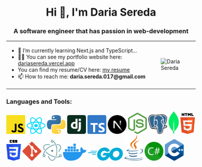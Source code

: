 
<h1 align="center">Hi 👋, I'm Daria Sereda</h1>
<h3 align="center">A software engineer that has passion in web-development</h3>
<table align="center">
  <tr>
    <td>
      <ul>
        <li>🌱 I’m currently learning Next.js and TypeScript...</li>
        <li>👨‍💻 You can see my portfolio website here: <a href="https://dariasereda.vercel.app">dariasereda.vercel.app</a></li>
        <li>You can find my resume/CV here: <a href="https://drive.google.com/file/d/12XRj5xEdFJ_jZX8N0WRJp6UGMKJj0zie/view?usp=sharing">my resume</a></li>
        <li>📫 How to reach me: <b>daria.sereda.017@gmail.com</b></li>
      </ul>
    </td>
      <td>
      <img width="300" src="https://img.freepik.com/free-vector/colorful-illustration-female-programmer-working_23-2148277397.jpg" alt="Daria Sereda">
    </td>
  </tr>
</table>

<h3 align="left">Languages and Tools:</h3>
<p>
  <img width="50" src="https://github.com/leffin23/leffin23/blob/main/javascript.svg"/>
  <img width="50" src="https://github.com/leffin23/leffin23/blob/main/react.svg"/>
  <img width="50" src="https://github.com/leffin23/leffin23/blob/main/python.svg"/>
  <img width="50" src="https://github.com/leffin23/leffin23/blob/main/django-icon.svg"/>
  <img width="50" src="https://github.com/leffin23/leffin23/blob/main/typescript-icon.svg"/>
  <img width="50" src="https://github.com/leffin23/leffin23/blob/main/nextjs-icon.svg"/>
  <img width="50" src="https://github.com/leffin23/leffin23/blob/main/nodejs-icon.svg"/>
  <img width="50" src="https://github.com/leffin23/leffin23/blob/main/postgresql.svg"/>
  <img height="60" src="https://github.com/leffin23/leffin23/blob/main/mongodb-icon.svg"/>  
  <img height="55" src="https://github.com/leffin23/leffin23/blob/main/html-5.svg"/>
  <img height="55" src="https://github.com/leffin23/leffin23/blob/main/css-3.svg"/>
  <img width="50" src="https://github.com/leffin23/leffin23/blob/main/git-icon.svg"/>
   <img width="50" src="https://github.com/leffin23/leffin23/blob/main/electron.svg"/>
   <img height="45" src="https://github.com/leffin23/leffin23/blob/main/docker-icon.svg"/>
    <img height="35" src="https://github.com/leffin23/leffin23/blob/main/go.svg"/>
  <img width="50" src="https://github.com/leffin23/leffin23/blob/main/java.svg"/>
    <img width="50" src="https://github.com/leffin23/leffin23/blob/main/c-sharp.svg"/>
 <img width="50" src="https://github.com/leffin23/leffin23/blob/main/c-plusplus.svg"/>
</p>
